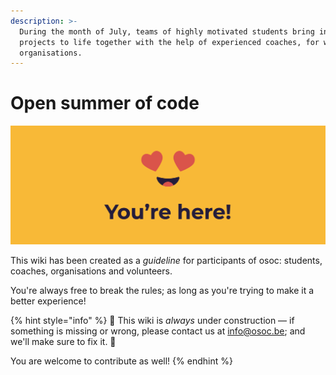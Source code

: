 ```yaml
---
description: >-
  During the month of July, teams of highly motivated students bring innovative
  projects to life together with the help of experienced coaches, for wonderful
  organisations.
---
```


# Open summer of code

![You made it, we&apos;re so happy you are here!](.gitbook/assets/screenshot-2020-06-18-at-14.41.43%20%281%29.png)

This wiki has been created as a _guideline_ for participants of osoc: students, coaches, organisations and volunteers.

You're always free to break the rules; as long as you're trying to make it a better experience!

{% hint style="info" %}
🚧 This wiki is _always_ under construction — if something is missing or wrong, please contact us at info@osoc.be; and we'll make sure to fix it. 🚧

You are welcome to contribute as well!
{% endhint %}


